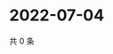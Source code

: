 # 2022-07-04

共 0 条

<!-- BEGIN WEIBO -->
<!-- 最后更新时间 Mon Jul 04 2022 00:20:41 GMT+0800 (China Standard Time) -->

<!-- END WEIBO -->
